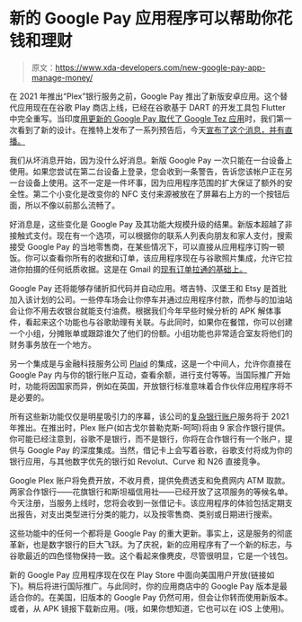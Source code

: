 # 新的 Google Pay 应用程序可以帮助你花钱和理财

> 原文：<https://www.xda-developers.com/new-google-pay-app-manage-money/>

在 2021 年推出“Plex”银行服务之前，Google Pay 推出了新版安卓应用。这个替代应用现在在谷歌 Play 商店上线，已经在谷歌基于 DART 的开发工具包 Flutter 中完全重写。当印度[用更新的 Google Pay 取代了 Google Tez 应用](https://www.xda-developers.com/google-pay-india-app-new-design-built-with-flutter/)时，我们第一次看到了新的设计。在推特上发布了一系列预告后，今天[宣布了这个消息，并有直播。](https://blog.google/products/google-pay/reimagined-pay-save-manage-expenses-and-more/)

我们从坏消息开始，因为没什么好消息。新版 Google Pay 一次只能在一台设备上使用。如果您尝试在第二台设备上登录，您会收到一条警告，告诉您该帐户正在另一台设备上使用。这不一定是一件坏事，因为应用程序范围的扩大保证了额外的安全性。第二个小变化是改变你的 NFC 支付来源被放在了屏幕右上方的一个按钮后面，所以不像以前那么流畅了。

好消息是，这些变化是 Google Pay 及其功能大规模升级的结果。新版本超越了非接触式支付。现在有一个选项，可以根据你的联系人列表向朋友和家人支付，搜索接受 Google Pay 的当地零售商，在某些情况下，可以直接从应用程序订购一顿饭。你可以查看你所有的收据和订单，该应用程序现在与谷歌照片集成，允许它拉进你拍摄的任何纸质收据。这是在 Gmail 的[现有订单拉通的基础上。](https://www.xda-developers.com/google-pay-import-loyalty-cards-tickets-offers-gmail/)

Google Pay 还将能够存储折扣代码并自动应用。塔吉特、汉堡王和 Etsy 是首批加入该计划的公司。一些停车场会让你停车并通过应用程序付款，而参与的加油站会让你不用去收银台就能支付油费。根据我们今年早些时候分析的 APK 解体事件，看起来这个功能也与谷歌助理有关联。与此同时，如果你在餐馆，你可以创建一个小组，分摊账单或跟踪谁欠了他们的份额。小组功能也非常适合室友将他们的财务事务放在一个地方。

另一个集成是与金融科技服务公司 [Plaid](https://plaid.com/) 的集成，这是一个中间人，允许你直接在 Google Pay 内与你的银行账户互动，查看余额，进行支付等等。当国际推广开始时，功能将因国家而异，例如在英国，开放银行标准意味着合作伙伴应用程序将不是必要的。

所有这些新功能仅仅是明星吸引力的序幕，该公司的[复杂银行账户](https://www.xda-developers.com/google-pay-add-digital-first-bank-accounts-8-banks-2021/)服务将于 2021 年推出。在推出时，Plex 账户(如古戈尔普勒克斯-呵呵)将由 9 家合作银行提供。你可能已经注意到，谷歌不是银行，而不是银行，你将在合作银行有一个账户，提供与 Google Pay 的深度集成。当然，借记卡上会写着谷歌，谷歌支付将成为你的银行应用，与其他数字优先的银行如 Revolut、Curve 和 N26 直接竞争。

Google Plex 账户将免费开放，不收月费，提供免费透支和免费网内 ATM 取款。两家合作银行——花旗银行和斯坦福信用社——已经开放了这项服务的等候名单。今天注册，当服务上线时，您将会收到一张借记卡。该应用程序的体验包括定期支出报告，对支出类型进行分类的能力，以及按零售商、类别或日期进行搜索。

这些功能中的任何一个都将是 Google Pay 的重大更新。事实上，这是服务的彻底革新，也是数字银行的巨大飞跃。为了庆祝，新的应用程序有了一个新的标志，与谷歌最近的四色怪物保持一致。这个看起来像麂皮，尽管很明显，它是一个钱包。

新的 Google Pay 应用程序现在仅在 Play Store 中面向美国用户开放(链接如下)。稍后将进行国际推广。与此同时，你的应用商店中的 Google Pay 版本是最适合你的。在美国，旧版本的 Google Pay 仍然可用，但会让你转而使用新版本。或者，从 APK 镜报下载新应用。(哦，如果你想知道，它也可以在 iOS 上使用)。